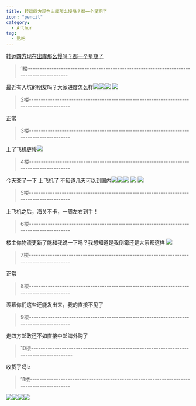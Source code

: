 ```yaml
---
title: 转运四方现在出库那么慢吗？都一个星期了
icon: "pencil"
category:
  - Arthur
tag:
  - 贴吧
---
```


[转运四方现在出库那么慢吗？都一个星期了](https://tieba.baidu.com/p/7151308892?pid=137035400007&cid=0#137035400007)


>1楼-----------------------------------------------------------------------------------------

最近有入坑的朋友吗？大家进度怎么样![](https://pan.4a1801.life/d/Onedrive-4A1801/%E4%B8%AA%E4%BA%BA%E5%BB%BA%E7%AB%99/assets/Tieba/image_emoticon23.png)![](https://pan.4a1801.life/d/Onedrive-4A1801/%E4%B8%AA%E4%BA%BA%E5%BB%BA%E7%AB%99/assets/Tieba/image_emoticon23.png)![](https://pan.4a1801.life/d/Onedrive-4A1801/%E4%B8%AA%E4%BA%BA%E5%BB%BA%E7%AB%99/assets/Tieba/image_emoticon23.png)
![](https://pan.4a1801.life/d/Onedrive-4A1801/%E4%B8%AA%E4%BA%BA%E5%BB%BA%E7%AB%99/assets/Tieba/91871efa513d2697ef4a221842fbb2fb4216d841.jpg)

>2楼-----------------------------------------------------------------------------------------

正常

>3楼-----------------------------------------------------------------------------------------

上了飞机更慢![](https://pan.4a1801.life/d/Onedrive-4A1801/%E4%B8%AA%E4%BA%BA%E5%BB%BA%E7%AB%99/assets/Tieba/image_emoticon33.png)

>4楼-----------------------------------------------------------------------------------------

今天查了一下 上飞机了 不知道几天可以到国内![](https://pan.4a1801.life/d/Onedrive-4A1801/%E4%B8%AA%E4%BA%BA%E5%BB%BA%E7%AB%99/assets/Tieba/image_emoticon1.png)![](https://pan.4a1801.life/d/Onedrive-4A1801/%E4%B8%AA%E4%BA%BA%E5%BB%BA%E7%AB%99/assets/Tieba/image_emoticon1.png)![](https://pan.4a1801.life/d/Onedrive-4A1801/%E4%B8%AA%E4%BA%BA%E5%BB%BA%E7%AB%99/assets/Tieba/image_emoticon1.png)
![](https://pan.4a1801.life/d/Onedrive-4A1801/%E4%B8%AA%E4%BA%BA%E5%BB%BA%E7%AB%99/assets/Tieba/0b423bf5e0fe99254adc1a1523a85edf8cb1710a.jpg)
![](https://pan.4a1801.life/d/Onedrive-4A1801/%E4%B8%AA%E4%BA%BA%E5%BB%BA%E7%AB%99/assets/Tieba/705f810a304e251f812497bdb086c9177e3e530a.jpg)

>5楼-----------------------------------------------------------------------------------------

上飞机之后，海关不卡，一周左右到手！

>6楼-----------------------------------------------------------------------------------------

楼主你物流更新了能和我说一下吗？我想知道是我倒霉还是大家都这样
![](https://pan.4a1801.life/d/Onedrive-4A1801/%E4%B8%AA%E4%BA%BA%E5%BB%BA%E7%AB%99/assets/Tieba/3dbc872397dda144130b08f7a5b7d0a20df486e4.jpg)

>7楼-----------------------------------------------------------------------------------------

正常

>8楼-----------------------------------------------------------------------------------------

羡慕你们这些还能发出来，我的直接不见了

>9楼-----------------------------------------------------------------------------------------

走四方邮政还不如直接中邮海外购了

>10楼-----------------------------------------------------------------------------------------

收货了吗lz

>11楼-----------------------------------------------------------------------------------------

![](https://pan.4a1801.life/d/Onedrive-4A1801/%E4%B8%AA%E4%BA%BA%E5%BB%BA%E7%AB%99/assets/Tieba/image_emoticon40.png)![](https://pan.4a1801.life/d/Onedrive-4A1801/%E4%B8%AA%E4%BA%BA%E5%BB%BA%E7%AB%99/assets/Tieba/bearchildren_06.gif)![](https://pan.4a1801.life/d/Onedrive-4A1801/%E4%B8%AA%E4%BA%BA%E5%BB%BA%E7%AB%99/assets/Tieba/bearchildren_06.gif)![](https://pan.4a1801.life/d/Onedrive-4A1801/%E4%B8%AA%E4%BA%BA%E5%BB%BA%E7%AB%99/assets/Tieba/bearchildren_06.gif)
